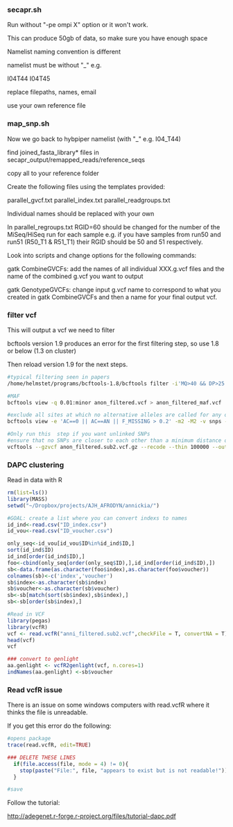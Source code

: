 
### secapr.sh

Run without "-pe ompi X" option or it won't work.

This can produce 50gb of data, so make sure you have enough space

Namelist naming convention is different

namelist must be without "_"
e.g.

I04T44
I04T45

replace filepaths, names, email

use your own reference file



### map_snp.sh

Now we go back to hybpiper namelist (with "_" e.g. I04_T44)

find joined_fasta_library* files in secapr_output/remapped_reads/reference_seqs

copy all to your reference folder

Create the following files using the templates provided:

parallel_gvcf.txt
parallel_index.txt
parallel_readgroups.txt

Individual names should be replaced with your own

In parallel_regroups.txt RGID=60 should be changed for the number of the MiSeq/HiSeq run for each sample e.g. if you have samples from run50 and run51 (R50_T1 & R51_T1) their RGID should be 50 and 51 respectively.

Look into scripts and change options for the following commands:

gatk CombineGVCFs: add the names of all individual XXX.g.vcf files and the name of the combined g.vcf you want to output

gatk GenotypeGVCFs: change input g.vcf name to correspond to what you created in gatk CombineGVCFs and then a name for your final output vcf.


### filter vcf

This will output a vcf we need to filter

bcftools version 1.9 produces an error for the first filtering step, so use 1.8 or below (1.3 on cluster)

Then reload version 1.9 for the next steps.

```bash
#typical filtering seen in papers
/home/helmstet/programs/bcftools-1.8/bcftools filter -i'MQ>40 && DP>25 && QD>2' anon.vcf -O vcf > anon_filtered.vcf

#MAF
bcftools view -q 0.01:minor anon_filtered.vcf > anon_filtered_maf.vcf

#exclude all sites at which no alternative alleles are called for any of the samples ("AC==0"), all sites at which only alternative alleles are called ("AC==AN"), and sites at which the proportion of missing data is greater than 20% ("F_MISSING > 0.2"). 
bcftools view -e 'AC==0 || AC==AN || F_MISSING > 0.2' -m2 -M2 -v snps -O z -o anon_filtered.sub2.vcf.gz anon_filtered_maf.vcf

#Only run this  step if you want unlinked SNPs
#ensure that no SNPs are closer to each other than a minimum distance of 100 bp
vcftools --gzvcf anon_filtered.sub2.vcf.gz --recode --thin 100000 --out anon_filtered_final.vcf
```

### DAPC clustering



Read in data with R

```R
rm(list=ls())
library(MASS)
setwd("~/Dropbox/projects/AJH_AFRODYN/annickia/")

#GOAL: create a list where you can convert indexs to names
id_ind<-read.csv("ID_index.csv")
id_vou<-read.csv("ID_voucher.csv")

only_seq<-id_vou[id_vou$ID%in%id_ind$ID,]
sort(id_ind$ID)
id_ind[order(id_ind$ID),]
foo<-cbind(only_seq[order(only_seq$ID),],id_ind[order(id_ind$ID),])
sb<-data.frame(as.character(foo$index),as.character(foo$voucher))
colnames(sb)<-c('index','voucher')
sb$index<-as.character(sb$index) 
sb$voucher<-as.character(sb$voucher)
sb<-sb[match(sort(sb$index),sb$index),]
sb<-sb[order(sb$index),]

#Read in VCF
library(pegas)
library(vcfR)
vcf <- read.vcfR("anni_filtered.sub2.vcf",checkFile = T, convertNA = T) #read in all data
head(vcf) 
vcf

### convert to genlight
aa.genlight <- vcfR2genlight(vcf, n.cores=1)
indNames(aa.genlight) <-sb$voucher
```

### Read vcfR issue

There is an issue on some windows computers with read.vcfR where it thinks the file is unreadable.

If you get this error do the following:

```R
#opens package
trace(read.vcfR, edit=TRUE)

### DELETE THESE LINES
  if(file.access(file, mode = 4) != 0){
    stop(paste("File:", file, "appears to exist but is not readable!"))
  }

#save
```

Follow the tutorial:

http://adegenet.r-forge.r-project.org/files/tutorial-dapc.pdf

